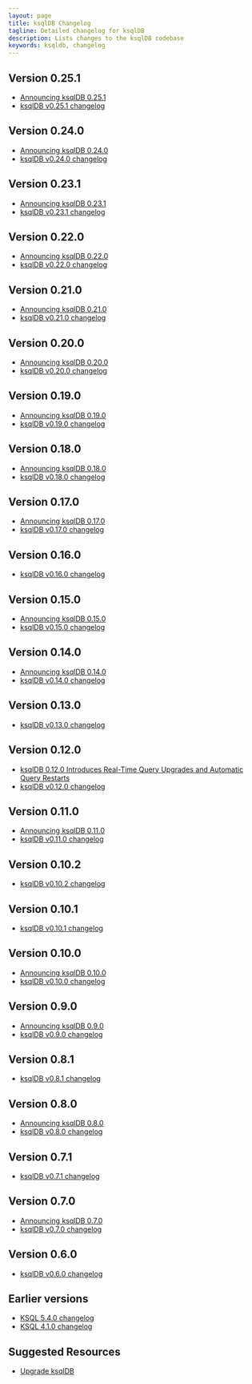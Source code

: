 ```yaml
---
layout: page
title: ksqlDB Changelog
tagline: Detailed changelog for ksqlDB
description: Lists changes to the ksqlDB codebase
keywords: ksqldb, changelog
---
```


Version 0.25.1
--------------

- [Announcing ksqlDB 0.25.1](https://www.confluent.io/blog/announcing-ksqldb-0-25-1/)
- [ksqlDB v0.25.1 changelog](https://github.com/confluentinc/ksql/blob/master/CHANGELOG.md#0251-2022-04-07)

Version 0.24.0
--------------

- [Announcing ksqlDB 0.24.0](https://www.confluent.io/blog/announcing-ksqldb-0-24-0/)
- [ksqlDB v0.24.0 changelog](https://github.com/confluentinc/ksql/blob/master/CHANGELOG.md#0240-2022-02-11)

Version 0.23.1
--------------

- [Announcing ksqlDB 0.23.1](https://www.confluent.io/blog/ksqldb-0-23-1-features-updates/)
- [ksqlDB v0.23.1 changelog](https://github.com/confluentinc/ksql/blob/master/CHANGELOG.md#0231-2021-12-14)

Version 0.22.0
--------------

- [Announcing ksqlDB 0.22.0](https://www.confluent.io/blog/ksqldb-0-22-new-features-major-upgrades/)
- [ksqlDB v0.22.0 changelog](https://github.com/confluentinc/ksql/blob/master/CHANGELOG.md#0220-2021-11-03)

Version 0.21.0
--------------

- [Announcing ksqlDB 0.21.0](https://www.confluent.io/blog/announcing-ksqldb-0-21-new-features-major-upgrades/)
- [ksqlDB v0.21.0 changelog](https://github.com/confluentinc/ksql/blob/master/CHANGELOG.md#0210-2021-09-15)

Version 0.20.0
--------------

- [Announcing ksqlDB 0.20.0](https://www.confluent.io/blog/ksqldb-2-0-introduces-date-and-time-data-types/)
- [ksqlDB v0.20.0 changelog](https://github.com/confluentinc/ksql/blob/master/CHANGELOG.md#0200-2021-07-26)

Version 0.19.0
--------------

- [Announcing ksqlDB 0.19.0](https://www.confluent.io/blog/ksqldb-0-19-adds-data-modeling-foreign-key-joins/)
- [ksqlDB v0.19.0 changelog](https://github.com/confluentinc/ksql/blob/master/CHANGELOG.md#0190-2021-06-08)

Version 0.18.0
--------------

- [Announcing ksqlDB 0.18.0](https://www.confluent.io/blog/ksqldb-0-18-features-and-updates/)
- [ksqlDB v0.18.0 changelog](https://github.com/confluentinc/ksql/blob/master/CHANGELOG.md#0180-2021-05-26)

Version 0.17.0
--------------

- [Announcing ksqlDB 0.17.0](https://www.confluent.io/blog/announcing-ksqldb-0-17-0-new-features-and-updates/)
- [ksqlDB v0.17.0 changelog](https://github.com/confluentinc/ksql/blob/master/CHANGELOG.md#0170-2021-04-26)

Version 0.16.0
--------------

- [ksqlDB v0.16.0 changelog](https://github.com/confluentinc/ksql/blob/master/CHANGELOG.md#0160-not-released-publicly-build-hiccups)

Version 0.15.0
--------------

- [Announcing ksqlDB 0.15.0](https://www.confluent.io/blog/ksqldb-0-15-features-updates/)
- [ksqlDB v0.15.0 changelog](https://github.com/confluentinc/ksql/blob/master/CHANGELOG.md#0150-2021-01-20)

Version 0.14.0
--------------

- [Announcing ksqlDB 0.14.0](https://www.confluent.io/blog/announcing-ksqldb-0-14-0/)
- [ksqlDB v0.14.0 changelog](https://github.com/confluentinc/ksql/blob/master/CHANGELOG.md#0140-2020-10-28)


Version 0.13.0
--------------

- [ksqlDB v0.13.0 changelog](https://github.com/confluentinc/ksql/blob/master/CHANGELOG.md#0130-2020-09-29)


Version 0.12.0
--------------

- [ksqlDB 0.12.0 Introduces Real-Time Query Upgrades and Automatic Query Restarts](https://www.confluent.io/blog/ksqldb-0-12-0-features-updates/)
- [ksqlDB v0.12.0 changelog](https://github.com/confluentinc/ksql/blob/master/CHANGELOG.md#0120-2020-09-01)

Version 0.11.0
--------------

- [Announcing ksqlDB 0.11.0](https://www.confluent.io/blog/ksqldb-0-11-0-features-and-improvements)
- [ksqlDB v0.11.0 changelog](https://github.com/confluentinc/ksql/blob/master/CHANGELOG.md#0110-2020-08-03)

Version 0.10.2
--------------

- [ksqlDB v0.10.2 changelog](https://github.com/confluentinc/ksql/blob/master/CHANGELOG.md#0102-2020-10-05)

Version 0.10.1
--------------

- [ksqlDB v0.10.1 changelog](https://github.com/confluentinc/ksql/blob/master/CHANGELOG.md#0101-2020-07-09)

Version 0.10.0
--------------

- [Announcing ksqlDB 0.10.0](https://www.confluent.io/blog/ksqldb-0-10-0-latest-features-updates/)
- [ksqlDB v0.10.0 changelog](https://github.com/confluentinc/ksql/blob/master/CHANGELOG.md#0100-2020-06-25)

Version 0.9.0
-------------

- [Announcing ksqlDB 0.9.0](https://www.confluent.io/blog/ksqldb-0-9-0-feature-updates)
- [ksqlDB v0.9.0 changelog](https://github.com/confluentinc/ksql/blob/master/CHANGELOG.md#090-2020-05-11)

Version 0.8.1
-------------

- [ksqlDB v0.8.1 changelog](https://github.com/confluentinc/ksql/blob/master/CHANGELOG.md#081-2020-03-30)

Version 0.8.0
-------------

- [Announcing ksqlDB 0.8.0](https://www.confluent.io/blog/ksqldb-0-8-0-feature-updates)
- [ksqlDB v0.8.0 changelog](https://github.com/confluentinc/ksql/blob/master/CHANGELOG.md#080-2020-03-18)

Version 0.7.1
-------------

- [ksqlDB v0.7.1 changelog](https://github.com/confluentinc/ksql/blob/master/CHANGELOG.md#071-2020-02-28)

Version 0.7.0
-------------

- [Announcing ksqlDB 0.7.0](https://www.confluent.io/blog/ksqldb-0-7-0-feature-updates)
- [ksqlDB v0.7.0 changelog](https://github.com/confluentinc/ksql/blob/master/CHANGELOG.md#070-2020-02-11)

Version 0.6.0
-------------

- [ksqlDB v0.6.0 changelog](https://github.com/confluentinc/ksql/blob/master/CHANGELOG.md#v060-2019-11-19)

Earlier versions
----------------

- [KSQL 5.4.0 changelog](https://github.com/confluentinc/ksql/blob/5.4.0-post/docs/changelog.rst)
- [KSQL 4.1.0 changelog](https://github.com/confluentinc/ksql/blob/4.1.0-post/CHANGELOG.md)

Suggested Resources
-------------------

- [Upgrade ksqlDB](installation/upgrading.md)
